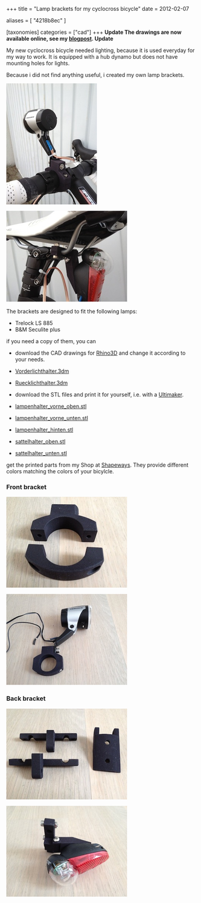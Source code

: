 +++
title = "Lamp brackets for my cyclocross bicycle"
date = 2012-02-07

aliases = [
  "4218b8ec"
]

[taxonomies]
categories = ["cad"]
+++
**Update
The drawings are now available online, see my [blogpost](@/2015/bicycle-parts-onshape/index.md).
Update**

My new cyclocross bicycle needed lighting, because it is used everyday for my way to work.
It is equipped with a hub dynamo but does not have mounting holes for lights.

Because i did not find anything useful, i created my own lamp brackets.

<!-- more -->

![Front bracket mouted](front_bracket_mounted1.jpg)

![Back bracket mouted](back_bracket_mounted1.jpg)

The brackets are designed to fit the following lamps:

* Trelock LS 885
* B&M Seculite plus

if you need a copy of them, you can

* download the CAD drawings for [Rhino3D](https://www.rhino3d.com) and change it according to your needs.
* [Vorderlichthalter.3dm](Vorderlichthalter.3dm)
* [Ruecklichthalter.3dm](Ruecklichthalter.3dm)

* download the STL files and print it for yourself, i.e. with a [Ultimaker](https://www.ultimaker.com).
* [lampenhalter_vorne_oben.stl](lampenhalter_vorne_oben.stl)
* [lampenhalter_vorne_unten.stl](lampenhalter_vorne_unten.stl)
* [lampenhalter_hinten.stl](lampenhalter_hinten.stl)
* [sattelhalter_oben.stl](sattelhalter_oben.stl)
* [sattelhalter_unten.stl](sattelhalter_unten.stl)

get the printed parts from my Shop at
[Shapeways](http://www.shapeways.com/shops/uwearzt?section=3061).
They provide different colors matching the colors of your bicylcle.

### Front bracket

![Front bracket](front_bracket1.jpg)

![Front bracket assembled](front_bracket_assembled1.jpg)

### Back bracket

![Back bracket](back_bracket1.jpg)

![Back bracket assembled](back_bracket_assembled1.jpg)

